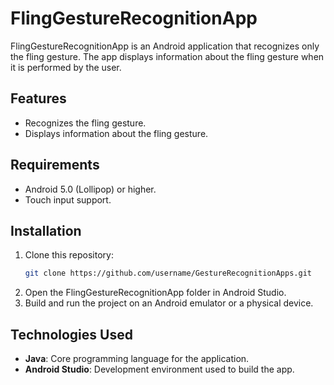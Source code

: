 # FlingGestureRecognitionApp

FlingGestureRecognitionApp is an Android application that recognizes only the fling gesture. The app displays information about the fling gesture when it is performed by the user.

## Features
- Recognizes the fling gesture.
- Displays information about the fling gesture.

## Requirements
- Android 5.0 (Lollipop) or higher.
- Touch input support.

## Installation
1. Clone this repository:
   ```bash
   git clone https://github.com/username/GestureRecognitionApps.git
   ```
2. Open the FlingGestureRecognitionApp folder in Android Studio.
3. Build and run the project on an Android emulator or a physical device.

## Technologies Used
- **Java**: Core programming language for the application.
- **Android Studio**: Development environment used to build the app.